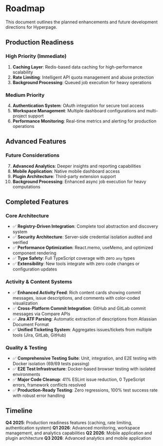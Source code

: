 # Roadmap

This document outlines the planned enhancements and future development directions for Hyperpage.

## Production Readiness

### High Priority (Immediate)
1. **Caching Layer**: Redis-based data caching for high-performance scalability
2. **Rate Limiting**: Intelligent API quota management and abuse protection
3. **Background Processing**: Queued job execution for heavy operations

### Medium Priority
4. **Authentication System**: OAuth integration for secure tool access
5. **Workspace Management**: Multiple dashboard configurations and multi-project support
6. **Performance Monitoring**: Real-time metrics and alerting for production operations

## Advanced Features

### Future Considerations
7. **Advanced Analytics**: Deeper insights and reporting capabilities
8. **Mobile Application**: Native mobile dashboard access
9. **Plugin Architecture**: Third-party extension support
10. **Background Processing**: Enhanced async job execution for heavy computations

## Completed Features

### Core Architecture
- ✅ **Registry-Driven Integration**: Complete tool abstraction and discovery system
- ✅ **Security Architecture**: Server-side credential isolation audited and verified
- ✅ **Performance Optimization**: React.memo, useMemo, and optimized component rendering
- ✅ **Type Safety**: Full TypeScript coverage with zero `any` types
- ✅ **Extensibility**: New tools integrate with zero code changes or configuration updates

### Activity & Content Systems
- ✅ **Enhanced Activity Feed**: Rich content cards showing commit messages, issue descriptions, and comments with color-coded visualization
- ✅ **Cross-Platform Commit Integration**: GitHub and GitLab commit messages via Compare APIs
- ✅ **Jira ATF Parsing**: Automatic extraction of descriptions from Atlassian Document Format
- ✅ **Unified Ticketing System**: Aggregates issues/tickets from multiple tools (Jira, GitLab, GitHub)

### Quality & Testing
- ✅ **Comprehensive Testing Suite**: Unit, integration, and E2E testing with Docker isolation (69/69 tests passing)
- ✅ **E2E Test Infrastructure**: Docker-based browser testing with isolated environments
- ✅ **Major Code Cleanup**: 41% ESLint issue reduction, 0 TypeScript errors, framework conflicts resolved
- ✅ **Production-Ready Testing**: Zero regressions, 100% test success rate with robust error handling

## Timeline

**Q4 2025**: Production readiness features (caching, rate limiting, authentication system)
**Q1 2026**: Advanced monitoring, workspace management, and analytics capabilities
**Q2 2026**: Mobile application and plugin architecture
**Q3 2026**: Advanced analytics and mobile application
